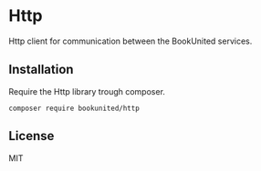 # Http
Http client for communication between the BookUnited services.

## Installation
Require the Http library trough composer.
```
composer require bookunited/http
```

License
----

MIT
